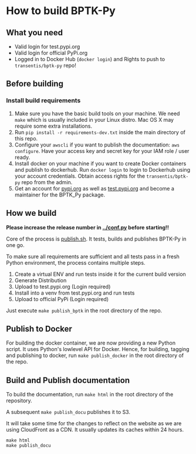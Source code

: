 # How to build BPTK-Py

## What you need

- Valid login for test.pypi.org
- Valid login for official PyPi.org
- Logged in to Docker Hub (``docker login``) and Rights to push to ```transentis/bptk-py``` repo!

## Before building

### Install build requirements

1. Make sure you have the basic build tools on your machine. We need ``make`` which is usually included in your Linux distro. Mac OS X may require some extra installations.
2. Run ``pip install -r requirements-dev.txt`` inside the main directory of this repo.
3. Configure your ``awscli`` if you want to publish the documentation: ``aws configure``. Have your access key and secret key for your IAM role / user ready.
4. Install docker on your machine if you want to create Docker containers and publish to dockerhub. Run ``docker login`` to login to Dockerhub using your account credentials. Obtain access rights for the ``transentis/bptk-py`` repo from the admin.
5. Get an account for [pypi.org](https://pypi.org) as well as [test.pypi.org](https://test.pypi.org) and become a maintainer for the BPTK_Py package.

## How we build

__Please increase the release number in [../conf.py](../conf.py) before starting!!__

Core of the process is [publish.sh](publish.sh). It tests, builds and publishes BPTK-Py in one go.

To make sure all requirements are sufficient and all tests pass in a fresh Python environment, the process contains multiple steps.

1. Create a virtual ENV and run tests inside it for the current build version
2. Generate Distribution
3. Upload to test.pypi.org (Login required)
4. Install into a venv from test.pypi.org and run tests
5. Upload to official PyPi (Login required)

Just execute ``make publish_bptk`` in the root directory of the repo.

## Publish to Docker

For building the docker container, we are now providing a new Python script. It uses Python's lowlevel API for Docker. 
Hence, for building, tagging and publishing to docker, run ``make publish_docker`` in the root directory of the repo.

## Build and Publish documentation

To build the documentation, run ``make html`` in the root directory of the repository. 

A subsequent ```make publish_docu``` publishes it to S3. 

It will take some time for the changes to reflect on the website as we are using CloudFront as a CDN. 
It usually updates its caches within 24 hours.

```
make html
make publish_docu
```



